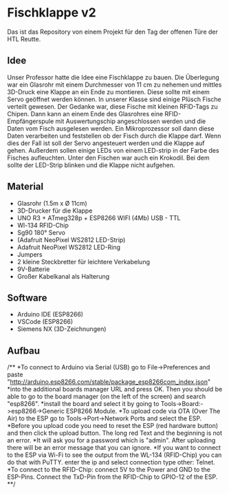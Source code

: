 # Fischklappe v2
Das ist das Repository von einem Projekt für den Tag der offenen Türe der HTL Reutte.

## Idee
Unser Professor hatte die Idee eine Fischklappe zu bauen. 
Die Überlegung war ein Glasrohr mit einem Durchmesser von 11 cm zu nehemen und mittles 3D-Druck eine Klappe an ein Ende zu montieren. Diese sollte mit einem Servo geöffnet werden können.
In unserer Klasse sind einige Plüsch Fische verteilt gewesen. Der Gedanke war, diese Fische mit kleinen RFID-Tags zu Chipen. Dann kann an einem Ende des Glasrohres eine RFID-Empfängerspule
mit Auswertungschip angeschlossen werden und die Daten vom Fisch ausgelesen werden. Ein Mikroprozessor soll dann diese Daten verarbeiten und feststellen ob der Fisch durch die Klappe darf.
Wenn dies der Fall ist soll der Servo angesteuert werden und die Klappe auf gehen. Außerdem sollen einige LEDs von einem LED-strip in der Farbe des Fisches aufleuchten. 
Unter den Fischen war auch ein Krokodil. Bei dem sollte der LED-Strip blinken und die Klappe nicht aufgehen.

## Material 
 * Glasrohr (1.5m x Ø 11cm)
 * 3D-Drucker für die Klappe
 * UNO R3 + ATmeg328p + ESP8266 WIFI (4Mb) USB - TTL
 * Wl-134 RFID-Chip
 * Sg90 180° Servo
 * (Adafruit NeoPixel WS2812 LED-Strip)
 * Adafruit NeoPixel WS2812 LED-Ring
 * Jumpers
 * 2 kleine Steckbretter für leichtere Verkabelung
 * 9V-Batterie
 * Großer Kabelkanal als Halterung

## Software
* Arduino IDE (ESP8266)
* VSCode (ESP8266)
* Siemens NX (3D-Zeichnungen)

## Aufbau


/**
 *To connect to Arduino via Serial (USB) go to File->Preferences and paste "http://arduino.esp8266.com/stable/package_esp8266com_index.json"
 *into the additional boards manager URL and press OK. Then you should be able to go to the board manager (on the left of the screen) and search "esp8266".
 *install the board and select it by going to Tools->Board:->esp8266->Generic ESP8266 Module.
 *To upload code via OTA (Over The Air) to the ESP go to Tools->Port->Network Ports and select the ESP.
 *Before you upload code you need to reset the ESP (red hardware button) and then click the upload button. The long red Text and the beginning is not an error.
 *It will ask you for a password which is "admin". After uploading there will be an error message that you can ignore.
 *If you want to connect to the ESP via Wi-Fi to see the output from the WL-134 (RFID-Chip) you can do that with PuTTY. enter the ip and select connection type other: Telnet.
 *To connect to the RFID-Chip: connect 5V to the Power and GND to the ESP-Pins. Connect the TxD-Pin from the RFID-Chip to GPIO-12 of the ESP.
**/

